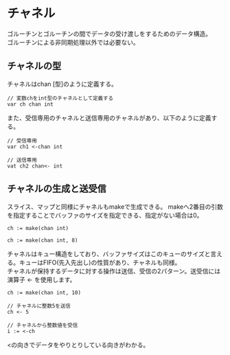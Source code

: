 # チャネル

ゴルーチンとゴルーチンの間でデータの受け渡しをするためのデータ構造。  
ゴルーチンによる非同期処理以外では必要ない。  

## チャネルの型
チャネルはchan [型]のように定義する。
~~~
// 変数chをint型のチャネルとして定義する
var ch chan int
~~~  

また、受信専用のチャネルと送信専用のチャネルがあり、以下のように定義する。  
~~~  
// 受信専用
var ch1 <-chan int

// 送信専用
vat ch2 chan<- int
~~~  

## チャネルの生成と送受信

スライス、マップと同様にチャネルもmakeで生成できる。
makeへ2番目の引数を指定することでバッファのサイズを指定できる、指定がない場合は0。  
~~~
ch := make(chan int)

ch := make(chan int, 8)
~~~  
チャネルはキュー構造をしており、バッファサイズはこのキューのサイズと言える。キューはFIFO(先入先出し)の性質があり、チャネルも同様。  
チャネルが保持するデータに対する操作は送信、受信の2パターン。送受信には演算子 <- を使用します。  
~~~  
ch := make(chan int, 10)

// チャネルに整数5を送信
ch <- 5

// チャネルから整数値を受信
i := <-ch
~~~  
<の向きでデータをやりとりしている向きがわかる。  
